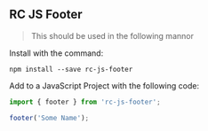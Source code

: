 ## RC JS Footer

> This should be used in the following mannor

Install with the command:

```
npm install --save rc-js-footer
```

Add to a JavaScript Project with the following code:

```javascript
import { footer } from 'rc-js-footer';

footer('Some Name');
```